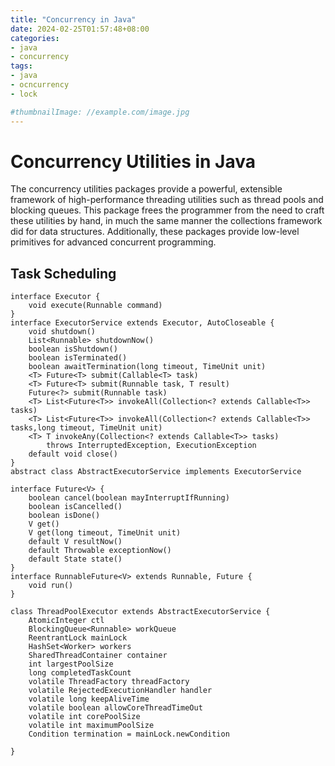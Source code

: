 ```yaml
---
title: "Concurrency in Java"
date: 2024-02-25T01:57:48+08:00
categories:
- java
- concurrency
tags:
- java
- ocncurrency
- lock

#thumbnailImage: //example.com/image.jpg
---
```


# Concurrency Utilities in Java
The concurrency utilities packages provide a powerful, extensible framework of high-performance threading utilities such as thread pools and blocking queues. This package frees the programmer from the need to craft these utilities by hand, in much the same manner the collections framework did for data structures. Additionally, these packages provide low-level primitives for advanced concurrent programming.

<!--more-->

## Task Scheduling

```plantuml
interface Executor {
    void execute(Runnable command)
}
interface ExecutorService extends Executor, AutoCloseable {
    void shutdown()
    List<Runnable> shutdownNow()
    boolean isShutdown()
    boolean isTerminated()
    boolean awaitTermination(long timeout, TimeUnit unit)
    <T> Future<T> submit(Callable<T> task)
    <T> Future<T> submit(Runnable task, T result)
    Future<?> submit(Runnable task)
    <T> List<Future<T>> invokeAll(Collection<? extends Callable<T>> tasks)
    <T> List<Future<T>> invokeAll(Collection<? extends Callable<T>> tasks,long timeout, TimeUnit unit)
    <T> T invokeAny(Collection<? extends Callable<T>> tasks)
        throws InterruptedException, ExecutionException
    default void close()
}
abstract class AbstractExecutorService implements ExecutorService

interface Future<V> {
    boolean cancel(boolean mayInterruptIfRunning)
    boolean isCancelled()
    boolean isDone()
    V get() 
    V get(long timeout, TimeUnit unit)
    default V resultNow() 
    default Throwable exceptionNow()
    default State state()
}
interface RunnableFuture<V> extends Runnable, Future {
    void run()
}

class ThreadPoolExecutor extends AbstractExecutorService {
    AtomicInteger ctl
    BlockingQueue<Runnable> workQueue
    ReentrantLock mainLock
    HashSet<Worker> workers
    SharedThreadContainer container
    int largestPoolSize
    long completedTaskCount
    volatile ThreadFactory threadFactory
    volatile RejectedExecutionHandler handler
    volatile long keepAliveTime
    volatile boolean allowCoreThreadTimeOut
    volatile int corePoolSize
    volatile int maximumPoolSize
    Condition termination = mainLock.newCondition

}
```

